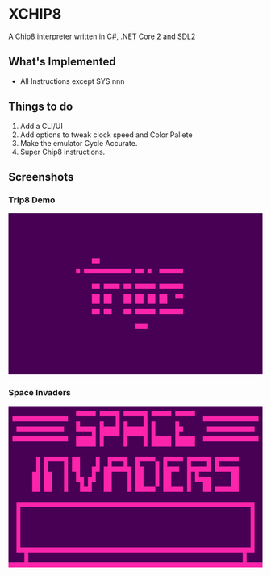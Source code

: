 # XCHIP8

A Chip8 interpreter written in C#, .NET Core 2 and SDL2

## What's Implemented
- All Instructions except SYS nnn

## Things to do
1. Add a CLI/UI
2. Add options to tweak clock speed and Color Pallete
3. Make the emulator Cycle Accurate.
4. Super Chip8 instructions.

## Screenshots

### Trip8 Demo
<img src="ReadmeAssets/trip8_small.gif" height="320" width="640" />

### Space Invaders
<img src="ReadmeAssets/space_invaders_small.gif" height="320" width="640"/>